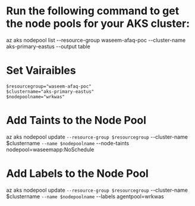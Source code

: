 # Run the following command to get the node pools for your AKS cluster:
az aks nodepool list --resource-group waseem-afaq-poc --cluster-name aks-primary-eastus --output table

# Set Vairaibles
```t
$resourcegroup="waseem-afaq-poc"
$clustername="aks-primary-eastus"
$nodepoolname="wrkwas"
```

# Add Taints to the Node Pool
az aks nodepool update `
    --resource-group $resourcegroup `
    --cluster-name $clustername `
    --name $nodepoolname `
    --node-taints nodepool=waseemapp:NoSchedule

# Add Labels to the Node Pool
az aks nodepool update `
    --resource-group $resourcegroup `
    --cluster-name $clustername `
    --name $nodepoolname `
    --labels agentpool=wrkwas
